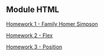 ## Module HTML
[Homework 1 - Family Homer Simpson](https://iguides.github.io/okten-web/html/lesson1/index.html)

[Homework 2 - Flex](https://iguides.github.io/okten-web/html/lesson2/index.html)

[Homework 3 - Position](https://iguides.github.io/okten-web/html/lesson3/index.html)
